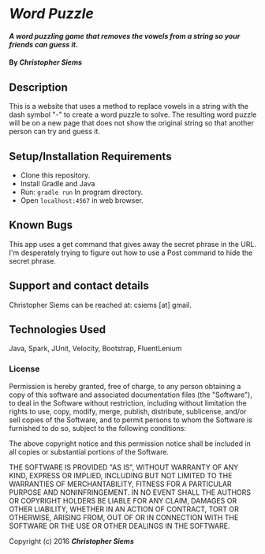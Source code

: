 # _Word Puzzle_

#### _A word puzzling game that removes the vowels from a string so your friends can guess it._

#### By _**Christopher Siems**_

## Description

This is a website that uses a method to replace vowels in a string with the dash symbol "-" to create a word puzzle to solve. The resulting word puzzle will be on a new page that does not show the original string so that another person can try and guess it.

## Setup/Installation Requirements

* Clone this repository.
* Install Gradle and Java
* Run:
  `gradle run`
In program directory.
* Open `localhost:4567` in web browser.

## Known Bugs

This app uses a get command that gives away the secret phrase in the URL. I'm desperately trying to figure out how to use a Post command to hide the secret phrase.

## Support and contact details

Christopher Siems can be reached at: csiems [at] gmail.

## Technologies Used

Java, Spark, JUnit, Velocity, Bootstrap, FluentLenium

### License

Permission is hereby granted, free of charge, to any person obtaining a copy of this software and associated documentation files (the "Software"), to deal in the Software without restriction, including without limitation the rights to use, copy, modify, merge, publish, distribute, sublicense, and/or sell copies of the Software, and to permit persons to whom the Software is furnished to do so, subject to the following conditions:

The above copyright notice and this permission notice shall be included in all copies or substantial portions of the Software.

THE SOFTWARE IS PROVIDED "AS IS", WITHOUT WARRANTY OF ANY KIND, EXPRESS OR IMPLIED, INCLUDING BUT NOT LIMITED TO THE WARRANTIES OF MERCHANTABILITY, FITNESS FOR A PARTICULAR PURPOSE AND NONINFRINGEMENT. IN NO EVENT SHALL THE AUTHORS OR COPYRIGHT HOLDERS BE LIABLE FOR ANY CLAIM, DAMAGES OR OTHER LIABILITY, WHETHER IN AN ACTION OF CONTRACT, TORT OR OTHERWISE, ARISING FROM, OUT OF OR IN CONNECTION WITH THE SOFTWARE OR THE USE OR OTHER DEALINGS IN THE SOFTWARE.

Copyright (c) 2016 **_Christopher Siems_**
